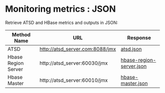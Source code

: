 # Monitoring metrics : JSON

Retrieve ATSD and HBase metrics and outputs in JSON:

| Method Name | URL | Response |
| --- | --- | --- |
| ATSD | http://atsd_server.com:8088/jmx | [atsd.json](sources/atsd.json) |
| Hbase Region Server | http://atsd_server:60030/jmx | [hbase-region-server.json](sources/hbase-region-server.json) |
| Hbase Master | http://atsd_server:60010/jmx | [hbase-master.json](sources/hbase-master.json) |